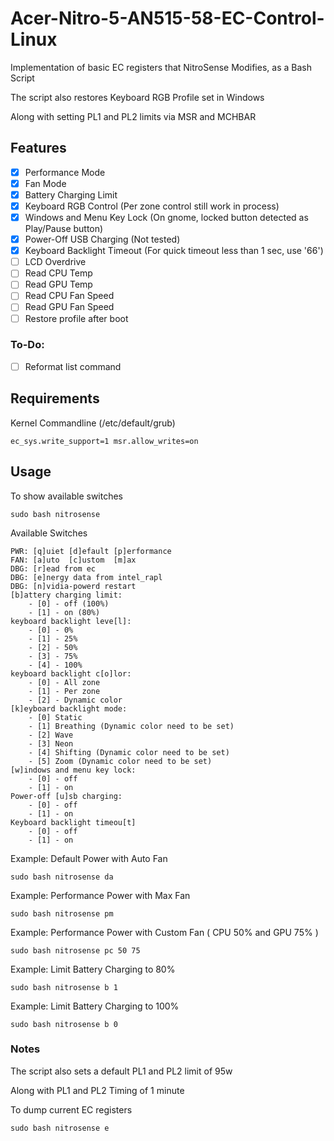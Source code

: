 # Acer-Nitro-5-AN515-58-EC-Control-Linux

Implementation of basic EC registers that NitroSense Modifies, as a Bash Script

The script also restores Keyboard RGB Profile set in Windows

Along with setting PL1 and PL2 limits via MSR and MCHBAR

## Features

- [x] Performance Mode
- [x] Fan Mode
- [x] Battery Charging Limit
- [x] Keyboard RGB Control (Per zone control still work in process)
- [x] Windows and Menu Key Lock (On gnome, locked button detected as Play/Pause button)
- [x] Power-Off USB Charging (Not tested)
- [x] Keyboard Backlight Timeout (For quick timeout less than 1 sec, use '66')
- [ ] LCD Overdrive
- [ ] Read CPU Temp
- [ ] Read GPU Temp
- [ ] Read CPU Fan Speed
- [ ] Read GPU Fan Speed
- [ ] Restore profile after boot

### To-Do:
- [ ] Reformat list command

## Requirements

Kernel Commandline (/etc/default/grub)

```
ec_sys.write_support=1 msr.allow_writes=on
```

## Usage

To show available switches

```
sudo bash nitrosense
```

Available Switches

```
PWR: [q]uiet [d]efault [p]erformance
FAN: [a]uto  [c]ustom  [m]ax
DBG: [r]ead from ec
DBG: [e]nergy data from intel_rapl
DBG: [n]vidia-powerd restart
[b]attery charging limit:
	- [0] - off (100%)
	- [1] - on (80%)
keyboard backlight leve[l]:
	- [0] - 0%
	- [1] - 25%
	- [2] - 50%
	- [3] - 75%
	- [4] - 100%
keyboard backlight c[o]lor:
	- [0] - All zone
	- [1] - Per zone
	- [2] - Dynamic color
[k]eyboard backlight mode:
	- [0] Static
	- [1] Breathing (Dynamic color need to be set)
	- [2] Wave
	- [3] Neon
	- [4] Shifting (Dynamic color need to be set)
	- [5] Zoom (Dynamic color need to be set)
[w]indows and menu key lock:
	- [0] - off
	- [1] - on
Power-off [u]sb charging:
	- [0] - off
	- [1] - on
Keyboard backlight timeou[t]
	- [0] - off
	- [1] - on

```

Example: Default Power with Auto Fan

```
sudo bash nitrosense da
```

Example: Performance Power with Max Fan

```
sudo bash nitrosense pm
```

Example: Performance Power with Custom Fan ( CPU 50% and GPU 75% )

```
sudo bash nitrosense pc 50 75
```

Example: Limit Battery Charging to 80%

```
sudo bash nitrosense b 1
```

Example: Limit Battery Charging to 100%

```
sudo bash nitrosense b 0
```

### Notes

The script also sets a default PL1 and PL2 limit of 95w

Along with PL1 and PL2 Timing of 1 minute

To dump current EC registers

```
sudo bash nitrosense e
```
